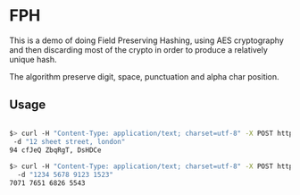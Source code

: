 # FPH

This is a demo of doing Field Preserving Hashing, using AES cryptography and then discarding most of the crypto in order 
to produce a relatively unique hash.

The algorithm preserve digit, space, punctuation and alpha char position.

## Usage

```bash

$> curl -H "Content-Type: application/text; charset=utf-8" -X POST http://localhost:8080/hash
 -d "12 sheet street, london"
94 cfJeQ ZbqRgT, DsHDCe
 
$> curl -H "Content-Type: application/text; charset=utf-8" -X POST http://localhost:8080/hash
  -d "1234 5678 9123 1523"
7071 7651 6826 5543
```